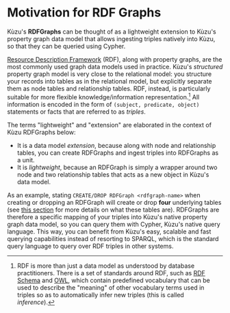 
# Motivation for RDF Graphs

Kùzu's **RDFGraphs** can be thought of as a lightweight extension to Kùzu's property graph data model
that allows ingesting triples natively into Kùzu, so that they can be queried using Cypher.

[Resource Description Framework](https://www.w3.org/RDF/) (RDF), along with property graphs, 
are the most commonly used graph data models used in practice. Kùzu's _structured_ property graph
model is very close to the relational model: 
you structure your records into tables as in the relational model, but 
explicitly separate them as node tables and relationship tables. 
RDF, instead, is particularly suitable for more flexible knowledge/information representation.[^1] 
All information is encoded in the form of `(subject, predicate, object)` statements or facts 
that are referred to as *triples*.

[^1]: RDF is more than just a data model as understood by database practitioners. There is a set of
standards around RDF, such as [RDF Schema](https://www.w3.org/TR/rdf-schema/) and [OWL](https://www.w3.org/OWL/), 
which contain predefined vocabulary that can be used to describe the "meaning" of 
other vocabulary terms used in triples so as to automatically infer new triples (this is called _inference_). 

The terms "lightweight" and "extension" are elaborated in the context of Kùzu RDFGraphs below:

* It is a data model _extension_, because along with node and relationship
tables, you can create RDFGraphs and ingest triples into RDFGraphs as a unit. 
* It is _lightweight_, because an RDFGraph is simply a wrapper around
two node and two relationship tables that acts as a new object in Kùzu's data model. 

As an example, stating `CREATE/DROP RDFGraph <rdfgraph-name>` when creating or dropping an RDFGraph
will create or drop **four** underlying tables
(see [this section](./rdfgraphs-overview#rdfgraphs-mapping-of-triples-to-property-graph-tables)
for more details on what these tables are).
RDFGraphs are therefore a specific mapping of your triples into 
Kùzu's native property graph data model, so you can query
them with Cypher, Kùzu's native query language. This way, you can benefit from Kùzu's easy, scalable and
fast querying capabilities instead of resorting to SPARQL, which is the standard query language to
query over RDF triples in other systems.

